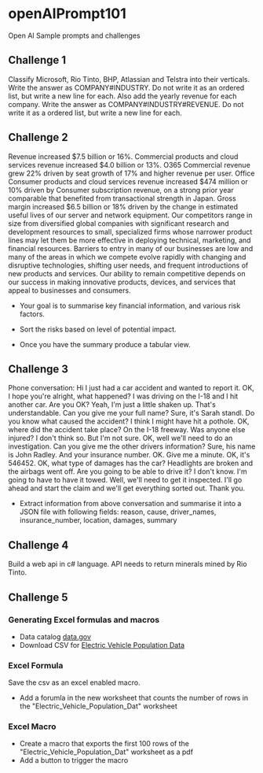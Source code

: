 # openAIPrompt101
Open AI Sample prompts and challenges

## Challenge 1

Classify Microsoft, Rio Tinto, BHP, Atlassian and Telstra into their verticals. 
Write the answer as COMPANY#INDUSTRY. Do not write it as an ordered list, but write a new line for each. 
Also add the yearly revenue for each company. Write the answer as COMPANY#INDUSTRY#REVENUE. Do not write it as a ordered list, but write a new line for each.


## Challenge 2


Revenue increased $7.5 billion or 16%. Commercial products and cloud services revenue increased $4.0 billion or 13%. O365 Commercial revenue grew 22% driven by seat growth of 17% and higher revenue per user. Office Consumer products and cloud services revenue increased $474 million or 10% driven by Consumer subscription revenue, on a strong prior year comparable that benefited from transactional strength in Japan. Gross margin increased $6.5 billion or 18% driven by the change in estimated useful lives of our server and network equipment. 
Our competitors range in size from diversified global companies with significant research and development resources to small, specialized firms whose narrower product lines may let them be more effective in deploying technical, marketing, and financial resources. Barriers to entry in many of our businesses are low and many of the areas in which we compete evolve rapidly with changing and disruptive technologies, shifting user needs, and frequent introductions of new products and services. Our ability to remain competitive depends on our success in making innovative products, devices, and services that appeal to businesses and consumers.

- Your goal is to summarise key financial information, and various risk factors.

- Sort the risks based on level of potential impact.

- Once you have the summary produce a tabular view.

## Challenge 3

Phone conversation: Hi I just had a car accident and wanted to report it. OK, I hope you're alright, what happened? I was driving on the I-18 and I hit another car. Are you OK? Yeah, I'm just a little shaken up. That's understandable. Can you give me your full name? Sure, it's Sarah standl. Do you know what caused the accident? I think I might have hit a pothole. OK, where did the accident take place? On the I-18 freeway. Was anyone else injured? I don't think so. But I'm not sure. OK, well we'll need to do an investigation. Can you give me the other drivers information? Sure, his name is John Radley. And your insurance number. OK. Give me a minute. OK, it's 546452. OK, what type of damages has the car? Headlights are broken and the airbags went off. Are you going to be able to drive it? I don't know. I'm going to have to have it towed. Well, we'll need to get it inspected. I'll go ahead and start the claim and we'll get everything sorted out. Thank you. 


- Extract information from above conversation and summarise it into a JSON file with following fields:
reason, cause, driver_names, insurance_number, location, damages, summary


## Challenge 4
Build a web api in c# language. API needs to return minerals mined by Rio Tinto. 


## Challenge 5
### Generating Excel formulas and macros

- Data catalog [data.gov](https://catalog.data.gov/dataset/?res_format=CSV)
- Download CSV for [Electric Vehicle Population Data](https://catalog.data.gov/dataset/electric-vehicle-population-data)

### Excel Formula

Save the csv as an excel enabled macro.

- Add a forumla in the new worksheet that counts the number of rows in the "Electric_Vehicle_Population_Dat" worksheet

### Excel Macro
- Create a macro that exports the first 100 rows of the "Electric_Vehicle_Population_Dat" worksheet as a pdf
- Add a button to trigger the macro
